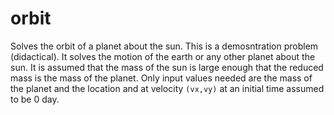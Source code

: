 # orbit
Solves the orbit of a planet about the sun. This is a demosntration problem (didactical). It solves the motion of the earth or any other planet about the sun.
It is assumed that the mass of the sun is large enough that the reduced mass is
the mass of the planet.
Only input values needed are the mass of the planet and the location and at velocity `(vx,vy)` at an initial time assumed to be 0 day.
